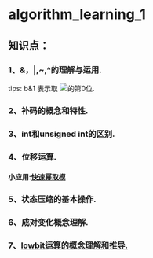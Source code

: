 # algorithm_learning_1
## 知识点：
### 1、&，|,~,^的理解与运用.
tips: b&1 表示取 <img src="http://chart.googleapis.com/chart?cht=tx&chl=$$(b)_2$$" style="border:none;">的第0位.
### 2、补码的概念和特性.
### 3、int和unsigned int的区别.
### 4、位移运算.
#### 小应用:[快速幂取模](https://github.com/zezewww/algorithm_learning/blob/master/0x00%E5%9F%BA%E6%9C%AC%E7%AE%97%E6%B3%95/0x01_%E5%BF%AB%E9%80%9F%E5%B9%82.cpp)
### 5、状态压缩的基本操作.
### 6、成对变化概念理解.
### 7、[lowbit运算的概念理解和推导.](https://github.com/zezewww/algorithm_learning/blob/master/0x00%E5%9F%BA%E6%9C%AC%E7%AE%97%E6%B3%95/0x00_lowbit%E8%BF%90%E7%AE%97%E6%80%BB%E7%BB%93.cpp)

